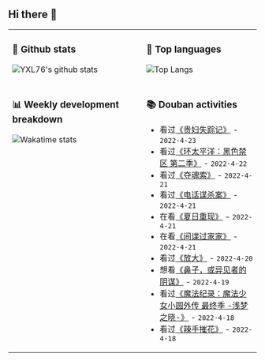 ## Hi there 👋

<table>
<tr>
<td valign="top" width="54%">

### 🔭 Github stats

![YXL76's github stats](https://github-readme-stats.yxl76.vercel.app/api?username=YXL76&count_private=true&show_icons=true&include_all_commits=true&theme=prussian&line_height=28&disable_animations=true)

</td>

<td valign="top" width="46%">

### 🌱 Top languages

![Top Langs](https://github-readme-stats.yxl76.vercel.app/api/top-langs/?username=YXL76&layout=compact&theme=prussian&langs_count=8&hide=HTML,CSS,SCSS)

</td>
</tr>
<tr>
<td valign="top" width="54%">

### 📊 Weekly development breakdown

![Wakatime stats](https://github-readme-stats.yxl76.vercel.app/api/wakatime?username=YXL76&layout=compact&theme=prussian)

</td>
<td valign="top" width="46%">

### 📚 Douban activities

- 看过[《贵妇失踪记》](http://movie.douban.com/subject/1292760/) - `2022-4-23`
- 看过[《环太平洋：黑色禁区 第二季》](http://movie.douban.com/subject/35813611/) - `2022-4-22`
- 看过[《夺魂索》](http://movie.douban.com/subject/1301230/) - `2022-4-21`
- 看过[《电话谋杀案》](http://movie.douban.com/subject/1301231/) - `2022-4-21`
- 在看[《夏日重现》](http://movie.douban.com/subject/35351365/) - `2022-4-21`
- 在看[《间谍过家家》](http://movie.douban.com/subject/35258427/) - `2022-4-21`
- 看过[《放大》](http://movie.douban.com/subject/1310176/) - `2022-4-20`
- 想看[《鼻子，或异见者的阴谋》](http://movie.douban.com/subject/34960126/) - `2022-4-19`
- 看过[《魔法纪录：魔法少女小圆外传 最终季 -浅梦之晓-》](http://movie.douban.com/subject/35510838/) - `2022-4-18`
- 看过[《辣手摧花》](http://movie.douban.com/subject/1293817/) - `2022-4-18`

</td>
</tr>
</table>

<!--
**YXL76/YXL76** is a ✨ _special_ ✨ repository because its `README.md` (this file) appears on your GitHub profile.

Here are some ideas to get you started:

- 🔭 I’m currently working on ...
- 🌱 I’m currently learning ...
- 👯 I’m looking to collaborate on ...
- 🤔 I’m looking for help with ...
- 💬 Ask me about ...
- 📫 How to reach me: ...
- 😄 Pronouns: ...
- ⚡ Fun fact: ...
-->
